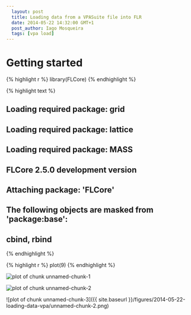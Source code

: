 ```yaml
---
  layout: post
  title: Loading data from a VPASuite file into FLR
  date: 2014-05-22 14:32:00 GMT+1
  post_author: Iago Mosqueira
  tags: [vpa load]
---
```



# Getting started


{% highlight r %}
library(FLCore)
{% endhighlight %}



{% highlight text %}
## Loading required package: grid
## Loading required package: lattice
## Loading required package: MASS
## FLCore 2.5.0 development version
## 
## 
## Attaching package: 'FLCore'
## 
## The following objects are masked from 'package:base':
## 
##     cbind, rbind
{% endhighlight %}



{% highlight r %}
plot(9)
{% endhighlight %}

![plot of chunk unnamed-chunk-1](http://flr.github.io/figures/2014-05-22-loading-data-vpa/unnamed-chunk-2.png) 

![plot of chunk unnamed-chunk-2](http://flr-project.org/figures/2014-05-22-loading-data-vpa/unnamed-chunk-2.png) 

![plot of chunk unnamed-chunk-3]({{ site.baseurl }}/figures/2014-05-22-loading-data-vpa/unnamed-chunk-2.png) 
